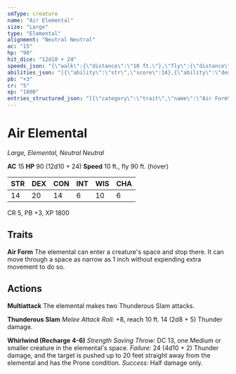 ```yaml
---
smType: creature
name: "Air Elemental"
size: "Large"
type: "Elemental"
alignment: "Neutral Neutral"
ac: "15"
hp: "90"
hit_dice: "12d10 + 24"
speeds_json: "{\"walk\":{\"distance\":\"10 ft.\"},\"fly\":{\"distance\":\"90 ft.\",\"hover\":true}}"
abilities_json: "[{\"ability\":\"str\",\"score\":14},{\"ability\":\"dex\",\"score\":20},{\"ability\":\"con\",\"score\":14},{\"ability\":\"int\",\"score\":6},{\"ability\":\"wis\",\"score\":10},{\"ability\":\"cha\",\"score\":6}]"
pb: "+3"
cr: "5"
xp: "1800"
entries_structured_json: "[{\"category\":\"trait\",\"name\":\"Air Form\",\"text\":\"The elemental can enter a creature's space and stop there. It can move through a space as narrow as 1 inch without expending extra movement to do so.\"},{\"category\":\"action\",\"name\":\"Multiattack\",\"text\":\"The elemental makes two Thunderous Slam attacks.\"},{\"category\":\"action\",\"name\":\"Thunderous Slam\",\"text\":\"*Melee Attack Roll:* +8, reach 10 ft. 14 (2d8 + 5) Thunder damage.\"},{\"category\":\"action\",\"name\":\"Whirlwind (Recharge 4-6)\",\"text\":\"*Strength Saving Throw*: DC 13, one Medium or smaller creature in the elemental's space. *Failure:*  24 (4d10 + 2) Thunder damage, and the target is pushed up to 20 feet straight away from the elemental and has the Prone condition. *Success:*  Half damage only.\"}]"
---
```


# Air Elemental
*Large, Elemental, Neutral Neutral*

**AC** 15
**HP** 90 (12d10 + 24)
**Speed** 10 ft., fly 90 ft. (hover)

| STR | DEX | CON | INT | WIS | CHA |
| --- | --- | --- | --- | --- | --- |
| 14 | 20 | 14 | 6 | 10 | 6 |

CR 5, PB +3, XP 1800

## Traits

**Air Form**
The elemental can enter a creature's space and stop there. It can move through a space as narrow as 1 inch without expending extra movement to do so.

## Actions

**Multiattack**
The elemental makes two Thunderous Slam attacks.

**Thunderous Slam**
*Melee Attack Roll:* +8, reach 10 ft. 14 (2d8 + 5) Thunder damage.

**Whirlwind (Recharge 4-6)**
*Strength Saving Throw*: DC 13, one Medium or smaller creature in the elemental's space. *Failure:*  24 (4d10 + 2) Thunder damage, and the target is pushed up to 20 feet straight away from the elemental and has the Prone condition. *Success:*  Half damage only.
